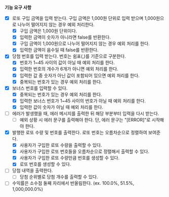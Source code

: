 **기능 요구 사항**

- [x]  로또 구입 금액을 입력 받는다. 구입 금액은 1,000원 단위로 입력 받으며 1,000원으로 나누어 떨어지지 않는 경우 예외 처리한다.
    - [x]  구입 금액은 1,000원 단위이다.
    - [x]  입력한 금액이 숫자가 아니라면 false를 반환한다.
    - [x]  구입 금액이 1,000원으로 나누어 떨어지지 않는 경우 예외 처리를 한다.
    - [x]  입력한 금액이 음수일 때 false를 반환한다.
- [x]  당첨 번호를 입력 받는다. 번호는 쉼표(,)를 기준으로 구분한다.
    - [x]  번호가 1~45 사이의 값이 아닐 때 예외 처리를 한다.
    - [x]  입력한 번호의 개수가 6개가 아니면 예외 처리를 한다.
    - [x]  입력한 값 중 숫자가 아닌 값이 포함되어 있으면 예외 처리를 한다.
    - [x]  중복되는 번호가 있는 경우 예외 처리를 한다.
- [x]  보너스 번호를 입력할 수 있다.
    - [x]  중복되는 번호가 있는 경우 예외 처리를 한다.
    - [x]  입력한 보너스 번호가 1~45 사이의 번호가 아닐 때 예외 처리를 한다.
    - [x]  입력한 값이 숫자가 아닐 때 예외 처리를 한다.
- [ ]  에러가 발생했을 때, 에러 메시지를 출력한 뒤 해당 부분부터 입력을 다시 받는다.
    - [ ]  예외 상황 시 에러 문구를 출력해야 한다. 단, 에러 문구는 "[ERROR]"로 시작해야 한다.
- [x]  발행한 로또 수량 및 번호를 출력한다. 로또 번호는 오름차순으로 정렬하여 보여준다.
    - [x]  사용자가 구입한 로또 수량을 출력할 수 있다.
    - [x]  사용자가 구입한 로또 번호들을 오름차순으로 정렬해서 출력할 수 있다.
    - [x]  사용자가 구입한 로또 수량만큼 번호를 생성할 수 있다.
    - [x]  로또 번호를 생성할 수 있다.
- [ ]  당첨 내역을 출력한다.
    - [ ]  당첨 순위별로 당첨 개수를 출력할 수 있다.
- [ ]  수익률은 소수점 둘째 자리에서 반올림한다. (ex. 100.0%, 51.5%, 1,000,000.0%)